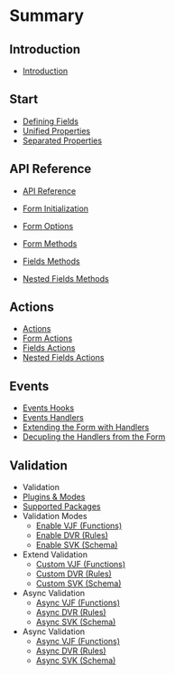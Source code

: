 # Summary

## Introduction
* [Introduction](README.md)

## Start

* [Defining Fields](docs/defining-fields/README.md)
 * [Unified Properties](docs/defining-fields/unified-properties.md)
 * [Separated Properties](docs/defining-fields/separated-properties.md)

## API Reference

* [API Reference](docs/api-reference/README.md)

 * [Form Initialization](docs/api-reference/form-initialization.md)
 * [Form Options](docs/api-reference/form-options.md)
 * [Form Methods](docs/api-reference/form-methods.md)
 * [Fields Methods](docs/api-reference/fields-methods.md)
 * [Nested Fields Methods](docs/api-reference/nested-fields-methods.md)

## Actions

* [Actions](docs/actions/README.md)
 * [Form Actions](docs/actions/form-actions.md)
 * [Fields Actions](docs/actions/fields-actions.md)
 * [Nested Fields Actions](docs/actions/nested-fields-actions.md)

## Events

* [Events Hooks](docs/events/events-hooks.md)
* [Events Handlers](docs/events/README.md)
 * [Extending the Form with Handlers](docs/events/extending-form.md)
 * [Decupling the Handlers from the Form](docs/events/decoupling-handlers.md)

## Validation

* Validation
 * [Plugins & Modes](docs/validation/plugins.md)
 * [Supported Packages](docs/validation/supported-packages.md)
 * Validation Modes
    * [Enable VJF (Functions)]()
    * [Enable DVR (Rules)]()
    * [Enable SVK (Schema)]()
  * Extend Validation
    * [Custom VJF (Functions)]()
    * [Custom DVR (Rules)]()
    * [Custom SVK (Schema)]()
  * Async Validation
    * [Async VJF (Functions)]()
    * [Async DVR (Rules)]()
    * [Async SVK (Schema)]()
 * Async Validation
   * [Async VJF (Functions)]()
   * [Async DVR (Rules)]()
   * [Async SVK (Schema)]()
